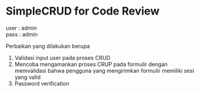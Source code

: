 # SimpleCRUD for Code Review

user : admin\
pass : admin

Perbaikan yang dilakukan berupa 
1. Validasi input user pada proses CRUD
2. Mencoba mengamankan proses CRUP pada formulir dengan memvalidasi bahwa pengguna yang mengirimkan formulir memiliki sesi yang valid
3. Password verification

